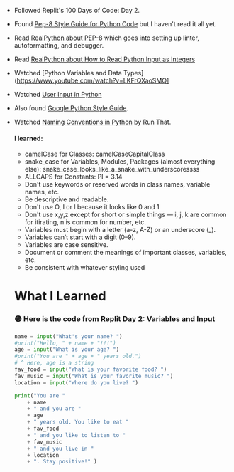 

* Followed Replit's 100 Days of Code: Day 2.
* Found [Pep-8 Style Guide for Python Code](https://peps.python.org/pep-0008/) but I haven't read it all yet.
* Read [RealPython about PEP-8](https://realpython.com/python-pep8/#when-to-ignore-pep-8) which goes into setting up linter, autoformatting, and debugger.
* Read [RealPython about How to Read Python Input as Integers](https://realpython.com/python-input-integer/)
* Watched [Python Variables and Data Types](https://www.youtube.com/watch?v=LKFrQXaoSMQ]
* Watched [User Input in Python](https://www.youtube.com/watch?v=nMCOB8KElwo)
* Also found [Google Python Style Guide](https://google.github.io/styleguide/pyguide.html).
* Watched [Naming Conventions in Python](https://www.youtube.com/watch?v=uW9j_3FpSzc) by Run That.
    #### I learned:
    * camelCase for Classes: camelCaseCapitalClass
    * snake_case for Variables, Modules, Packages (almost everything else): snake_case_looks_like_a_snake_with_underscoressss
    * ALLCAPS for Constants: PI = 3.14
    * Don't use keywords or reserved words in class names, variable names, etc.
    * Be descriptive and readable.
    * Don't use O, I or l because it looks like 0 and 1
    * Don't use x,y,z except for short or simple things — i, j, k are common for itirating, n is common for number, etc.
    * Variables must begin with a letter (a-z, A-Z) or an underscore (_).
    * Variables can’t start with a digit (0–9).
    * Variables are case sensitive.
    * Document or comment the meanings of important classes, variables, etc.
    * Be consistent with whatever styling used
 
  # What I Learned

  ### 🟣 Here is the code from Replit Day 2: Variables and Input
  ```python
  name = input("What's your name? ")
  #print("Hello, " + name + "!!!")
  age = input("What is your age? ")
  #print("You are " + age + " years old.")
  # ^ Here, age is a string
  fav_food = input("What is your favorite food? ")
  fav_music = input("What is your favorite music? ")
  location = input("Where do you live? ")

  print("You are " 
      + name 
      + " and you are " 
      + age 
      + " years old. You like to eat " 
      + fav_food 
      + " and you like to listen to " 
      + fav_music 
      + " and you live in " 
      + location 
      + ". Stay positive!" )
  ```
